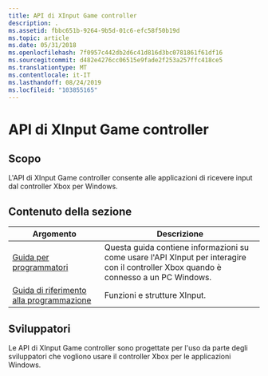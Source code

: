 ```yaml
---
title: API di XInput Game controller
description: .
ms.assetid: fbbc651b-9264-9b5d-01c6-efc58f50b19d
ms.topic: article
ms.date: 05/31/2018
ms.openlocfilehash: 7f0957c442db2d6c41d816d3bc0781861f61df16
ms.sourcegitcommit: d482e4276cc06515e9fade2f253a257ffc418ce5
ms.translationtype: MT
ms.contentlocale: it-IT
ms.lasthandoff: 08/24/2019
ms.locfileid: "103855165"
---
```

# <a name="xinput-game-controller-apis"></a>API di XInput Game controller

## <a name="purpose"></a>Scopo

L'API di XInput Game controller consente alle applicazioni di ricevere input dal controller Xbox per Windows.

## <a name="in-this-section"></a>Contenuto della sezione

| Argomento                                                         | Descrizione                                                                                                                                             |
|---------------------------------------------------------------|---------------------------------------------------------------------------------------------------------------------------------------------------------|
| [Guida per programmatori](programming-guide.md)<br/>         | Questa guida contiene informazioni su come usare l'API XInput per interagire con il controller Xbox quando è connesso a un PC Windows. <br/> |
| [Guida di riferimento alla programmazione](programming-reference.md)<br/> | Funzioni e strutture XInput.<br/>                                                                                                             |

## <a name="developer-audience"></a>Sviluppatori

Le API di XInput Game controller sono progettate per l'uso da parte degli sviluppatori che vogliono usare il controller Xbox per le applicazioni Windows.
